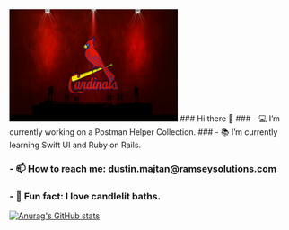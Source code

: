 
<img src="https://github.com/DustinMaj/DustinMaj/blob/main/cards%20desktop%20wallpaper.jpeg" width="300" height="200">
### Hi there &#x1f596;
### - 💻  I’m currently working on a Postman Helper Collection.
### - 📚  I’m currently learning Swift UI and Ruby on Rails.

### - 📫  How to reach me: dustin.majtan@ramseysolutions.com

### - 🤪  Fun fact: I love candlelit baths.

[![Anurag's GitHub stats](https://github-readme-stats.vercel.app/api?username=DustinMaj&theme=gruvbox)](https://github.com/DustinMaj/github-readme-stats)
<!-- <img align="center" src="https://github-readme-stats.vercel.app/api/top-langs/?username=DustinMaj&repo=github-readme-stats" />
<img align="center" src="https://github-readme-stats.vercel.app/api/pin/?username=DustinMaj&repo=github-DustinMaj&theme=tokyonight" />
<!--
**DustinMaj/DustinMaj** is a ✨ _special_ ✨ repository because its `README.md` (this file) appears on your GitHub profile.

Here are some ideas to get you started:

- 🔭 I’m currently working on a Postman Helper Collection.
- 🌱 I’m currently learning Swift UI and Ruby on Rails.

- 📫 How to reach me: dustin.majtan@ramseysolutions.com

- ⚡ Fun fact: I love candlelit baths.
-->
